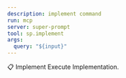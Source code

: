 ```yaml
---
description: implement command
run: mcp
server: super-prompt
tool: sp.implement
args:
  query: "${input}"
---
```


📋 Implement
Execute Implementation.
